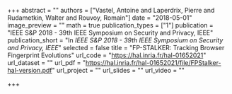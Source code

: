 +++
abstract = ""
authors = ["Vastel, Antoine and Laperdrix, Pierre and Rudametkin, Walter and Rouvoy, Romain"]
date = "2018-05-01"
image_preview = ""
math = true
publication_types = ["1"]
publication = "IEEE S&P 2018 - 39th IEEE Symposium on Security and Privacy, IEEE"
publication_short = "In *IEEE S&P 2018 - 39th IEEE Symposium on Security and Privacy, IEEE*"
selected = false
title = "FP-STALKER: Tracking Browser Fingerprint Evolutions"
url_code = "https://hal.inria.fr/hal-01652021"
url_dataset = ""
url_pdf = "https://hal.inria.fr/hal-01652021/file/FPStalker-hal-version.pdf"
url_project = ""
url_slides = ""
url_video = ""

+++
